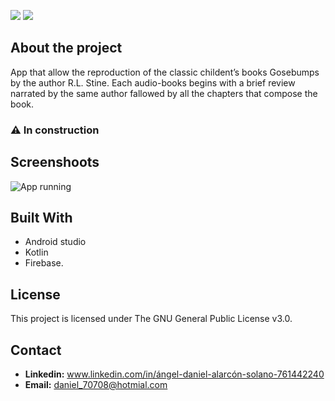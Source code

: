<p align="left">
  <a style="text-decoration:none" area-label="Android">
    <img src="https://img.shields.io/badge/Platformau-Android-green.svg">
  </a>
  <a style="text-decoration:none" area-label="Min API: 21">
    <img src="https://img.shields.io/badge/minSdkVersion-21-green.svg">
  </a>
</p>

## About the project

App that allow the reproduction of the classic childent’s books Gosebumps by the author R.L. Stine. Each audio-books begins with a brief review narrated by the same author fallowed by all the chapters that compose the book.


### ⚠ In construction

## Screenshoots
![App running](https://github.com/daniel70708/audio_libros/blob/main/screenshoots/goosebumps.gif "App running")

## Built With

- Android studio
- Kotlin
- Firebase.

## License

This project is licensed under The GNU General Public License v3.0.

## Contact
- **Linkedin:** www.linkedin.com/in/ángel-daniel-alarcón-solano-761442240
- **Email:** daniel_70708@hotmial.com
